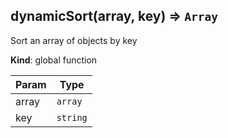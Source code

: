 <a name="dynamicSort"></a>

## dynamicSort(array, key) ⇒ <code>Array</code>
Sort an array of objects by key

**Kind**: global function  

| Param | Type |
| --- | --- |
| array | <code>array</code> | 
| key | <code>string</code> | 

